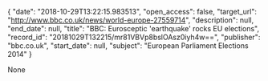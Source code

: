 {
  "date": "2018-10-29T13:22:15.983513", 
  "open_access": false, 
  "target_url": "http://www.bbc.co.uk/news/world-europe-27559714", 
  "description": null, 
  "end_date": null, 
  "title": "BBC:  Eurosceptic 'earthquake' rocks EU elections", 
  "record_id": "20181029T132215/mr81VBVp8bslOAsz0iyh4w==", 
  "publisher": "bbc.co.uk", 
  "start_date": null, 
  "subject": "European Parliament Elections 2014"
}

None